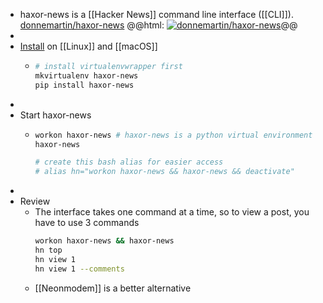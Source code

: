 - haxor-news is a [[Hacker News]] command line interface ([[CLI]]).
  [donnemartin/haxor-news](https://github.com/donnemartin/haxor-news)
  @@html: <a href="https://github.com/donnemartin/haxor-news/"><img src="https://github-readme-stats-astronomer.vercel.app/api/pin/?username=donnemartin&repo=haxor-news&theme=tokyonight" alt="donnemartin/haxor-news"/></a>@@
-
- [Install](https://github.com/donnemartin/haxor-news/blob/master/INSTALLATION.md#virtual-environment-installation) on [[Linux]] and [[macOS]]
	- ```bash
	  # install virtualenvwrapper first
	  mkvirtualenv haxor-news
	  pip install haxor-news
	  ```
-
- Start haxor-news
	- ```bash
	  workon haxor-news # haxor-news is a python virtual environment
	  haxor-news
	  
	  # create this bash alias for easier access
	  # alias hn="workon haxor-news && haxor-news && deactivate"
	  ```
-
- Review
	- The interface takes one command at a time, so to view a post, you have to use 3 commands
	  ```bash
	  workon haxor-news && haxor-news
	  hn top
	  hn view 1
	  hn view 1 --comments
	  ```
	- [[Neonmodem]] is a better alternative